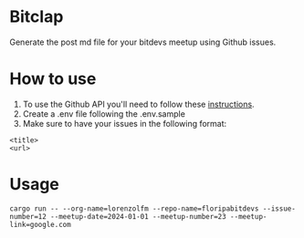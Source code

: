 # Bitclap

Generate the post md file for your bitdevs meetup using Github issues.

# How to use

1. To use the Github API you'll need to follow these [instructions](https://docs.github.com/en/rest/quickstart).
2. Create a .env file following the .env.sample
3. Make sure to have your issues in the following format:

```
<title>
<url>
```

# Usage

```
cargo run -- --org-name=lorenzolfm --repo-name=floripabitdevs --issue-number=12 --meetup-date=2024-01-01 --meetup-number=23 --meetup-link=google.com
```
